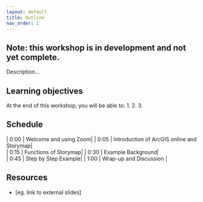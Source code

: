 ```yaml
---
layout: default
title: Outline
nav_order: 1
---
```


## Note: this workshop is in development and not yet complete.

Description...

## Learning objectives

At the end of this workshop, you will be able to:
1.
2.
3.

## Schedule

| 0:00 | Welcome and using Zoom|
| 0:05 | Introduction of ArcGIS online and Storymap|  
| 0:15 | Functions of Storymap|
| 0:30 | Example Background|   
| 0:45 | Step by Step Example|
| 1:00 | Wrap-up and Discussion |

## Resources
* [eg. link to external slides]

